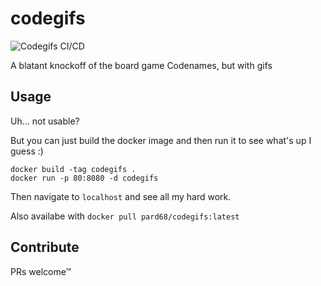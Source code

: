 # codegifs

![Codegifs CI/CD](https://github.com/pard68/codegifs/workflows/Codegifs%20CI/CD/badge.svg?branch=master&event=push)

A blatant knockoff of the board game Codenames, but with gifs

## Usage
Uh... not usable?

But you can just build the docker image and then run it to see what's up I guess :)

```
docker build -tag codegifs .
docker run -p 80:8080 -d codegifs
```

Then navigate to `localhost` and see all my hard work.

Also availabe with `docker pull pard68/codegifs:latest`

## Contribute
PRs welcome™
